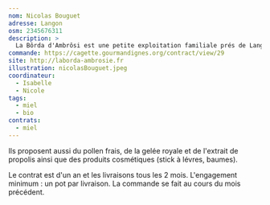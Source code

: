 ```yaml
---
nom: Nicolas Bouguet
adresse: Langon
osm: 2345676311
description: >
  La Bôrda d'Ambrôsi est une petite exploitation familiale prés de Langon avec environ 400 ruches. Nicolas Bouguet, sa femme Stéphanie et leur associé Guillaume gérent la production. Ils souhaitent pratiquer une apiculture la plus respectueuse possible de l'abeille, favorisant également un volume et une diversité de production suffisant pour la pérennisation de l'exploitation (acacia, toutes fleurs, châtaigner, bourdaine, tilleul, etc...)
commande: https://cagette.gourmandignes.org/contract/view/29
site: http://laborda-ambrosie.fr
illustration: nicolasBouguet.jpeg
coordinateur: 
  - Isabelle
  - Nicole
tags:
  - miel
  - bio
contrats: 
  - miel
---
```


Ils proposent aussi du pollen frais, de la gelée royale et de l'extrait de propolis ainsi que des produits cosmétiques (stick à lévres, baumes).

Le contrat est d'un an et les livraisons tous les 2 mois. L'engagement minimum : un pot par livraison. La commande se fait au cours du mois précédent.